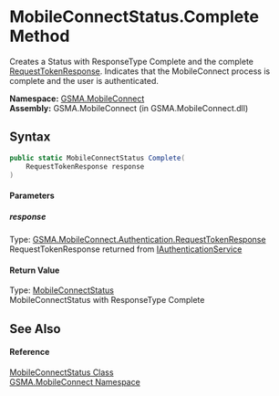 MobileConnectStatus.Complete Method
===================================
Creates a Status with ResponseType Complete and the complete [RequestTokenResponse][1]. Indicates that the MobileConnect process is complete and the user is authenticated.

**Namespace:** [GSMA.MobileConnect][2]  
**Assembly:** GSMA.MobileConnect (in GSMA.MobileConnect.dll)

Syntax
------

```csharp
public static MobileConnectStatus Complete(
	RequestTokenResponse response
)
```

#### Parameters

##### *response*
Type: [GSMA.MobileConnect.Authentication.RequestTokenResponse][1]  
RequestTokenResponse returned from [IAuthenticationService][3]

#### Return Value
Type: [MobileConnectStatus][4]  
MobileConnectStatus with ResponseType Complete

See Also
--------

#### Reference
[MobileConnectStatus Class][4]  
[GSMA.MobileConnect Namespace][2]  

[1]: ../../GSMA.MobileConnect.Authentication/RequestTokenResponse/README.md
[2]: ../README.md
[3]: ../../GSMA.MobileConnect.Authentication/IAuthenticationService/README.md
[4]: README.md
[5]: ../../_icons/Help.png